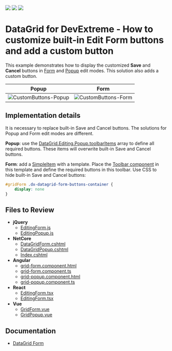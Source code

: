 <!-- default badges list -->
![](https://img.shields.io/endpoint?url=https://codecentral.devexpress.com/api/v1/VersionRange/635287424/22.2.3%2B)
[![](https://img.shields.io/badge/Open_in_DevExpress_Support_Center-FF7200?style=flat-square&logo=DevExpress&logoColor=white)](https://supportcenter.devexpress.com/ticket/details/T1163556)
[![](https://img.shields.io/badge/📖_How_to_use_DevExpress_Examples-e9f6fc?style=flat-square)](https://docs.devexpress.com/GeneralInformation/403183)
<!-- default badges end -->
# DataGrid for DevExtreme - How to customize built-in Edit Form buttons and add a custom button

This example demonstrates how to display the customized **Save** and **Cancel** buttons in [Form](https://js.devexpress.com/Documentation/Guide/UI_Components/DataGrid/Editing/#User_Interaction/Form_Mode) and [Popup](https://js.devexpress.com/Documentation/Guide/UI_Components/DataGrid/Editing/#User_Interaction/Popup_Mode) edit modes. This solution also adds a custom button.

| Popup | Form |
| ------------- | ------------- |
| ![CustomButtons-Popup](https://user-images.githubusercontent.com/13280527/235660079-40328312-a4aa-45d9-a938-52f50f967de5.png)  | ![CustomButtons-Form](https://user-images.githubusercontent.com/13280527/235659846-246a4c15-0acf-4f55-8d0f-ba279604483c.png)  |

## Implementation details
It is necessary to replace built-in Save and Cancel buttons. The solutions for Popup and Form edit modes are different.

**Popup**: use the [DataGrid.Editing.Popup.toolbarItems](https://js.devexpress.com/Documentation/ApiReference/UI_Components/dxPopup/Configuration/toolbarItems/) array to define all required buttons. These items will overwrite built-in Save and Cancel buttons.

**Form**: add a [SimpleItem](https://js.devexpress.com/Documentation/ApiReference/UI_Components/dxForm/Item_Types/SimpleItem/) with a template. Place the [Toolbar component](https://js.devexpress.com/Documentation/Guide/UI_Components/Toolbar/Getting_Started_with_Toolbar/) in this template and define the required buttons in this toolbar. Use CSS to hide built-in Save and Cancel buttons:
```css
#gridForm .dx-datagrid-form-buttons-container {  
    display: none  
}
```

## Files to Review

- **jQuery**
	- [EditingForm.js](jQuery/src/EditingForm.js)
	- [EditingPopup.js](jQuery/src/EditingPopup.js)
- **NetCore**    
	- [DataGridForm.cshtml](<ASP.NET Core/Views/PartialViews/DataGridForm.cshtml>)
	- [DataGridPopup.cshtml](<ASP.NET Core/Views/PartialViews/DataGridPopup.cshtml>)
	- [Index.cshtml](<ASP.NET Core/Views/Home/Index.cshtml>)
- **Angular**
	- [grid-form.component.html](Angular/src/app/grid-form/grid-form.component.html)
	- [grid-form.component.ts](Angular/src/app/grid-form/grid-form.component.ts)
	- [grid-popup.component.html](Angular/src/app/grid-popup/grid-popup.component.html)
	- [grid-popup.component.ts](Angular/src/app/grid-popup/grid-popup.component.ts)
- **React**
	- [EditingForm.tsx](React/src/components/EditingForm.tsx)
	- [EditingForm.tsx](React/src/components/EditingPopup.tsx)
- **Vue**
	- [GridForm.vue](Vue/src/components/GridForm.vue)
	- [GridPopup.vue](Vue/src/components/GridPopup.vue)

## Documentation

- [DataGrid Form](https://js.devexpress.com/Documentation/ApiReference/UI_Components/dxDataGrid/Configuration/editing/#form)
